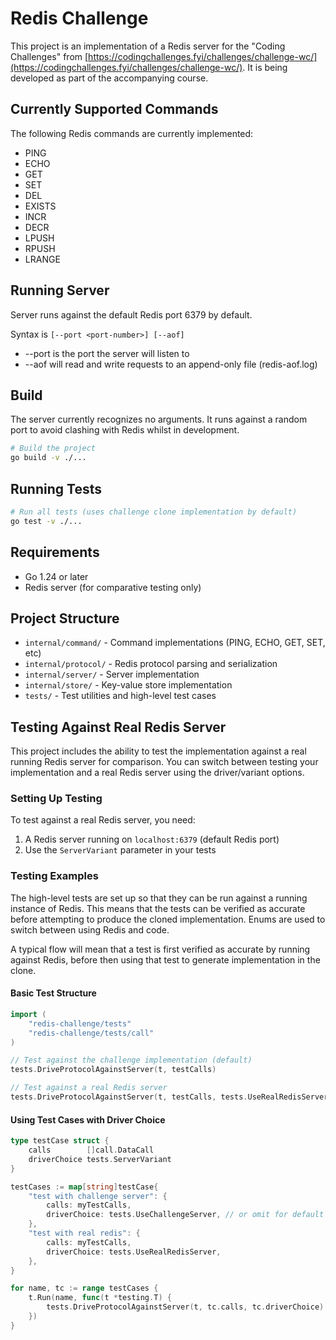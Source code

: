 # Redis Challenge

This project is an implementation of a Redis server for the "Coding Challenges"
from [https://codingchallenges.fyi/challenges/challenge-wc/](https://codingchallenges.fyi/challenges/challenge-wc/).
It is being developed as part of the accompanying course.

## Currently Supported Commands

The following Redis commands are currently implemented:

* PING
* ECHO
* GET
* SET
* DEL
* EXISTS
* INCR
* DECR
* LPUSH
* RPUSH
* LRANGE

## Running Server

Server runs against the default Redis port 6379 by default.

Syntax is `[--port <port-number>] [--aof]`

* --port <port-number> is the port the server will listen to
* --aof will read and write requests to an append-only file (redis-aof.log)

## Build

The server currently recognizes no arguments.  It runs against a random port to
avoid clashing with Redis whilst in development.

```bash
# Build the project
go build -v ./...
```

## Running Tests

```bash
# Run all tests (uses challenge clone implementation by default)
go test -v ./...
```

## Requirements

- Go 1.24 or later
- Redis server (for comparative testing only)

## Project Structure

- `internal/command/` - Command implementations (PING, ECHO, GET, SET, etc)
- `internal/protocol/` - Redis protocol parsing and serialization
- `internal/server/` - Server implementation
- `internal/store/` - Key-value store implementation
- `tests/` - Test utilities and high-level test cases

## Testing Against Real Redis Server

This project includes the ability to test the implementation against a real running Redis server for comparison.
You can switch between testing your implementation and a real Redis server using the driver/variant options.

### Setting Up Testing

To test against a real Redis server, you need:

1. A Redis server running on `localhost:6379` (default Redis port)
2. Use the `ServerVariant` parameter in your tests

### Testing Examples

The high-level tests are set up so that they can be run against a running instance of Redis.
This means that the tests can be verified as accurate before attempting to produce the
cloned implementation.  Enums are used to switch between using Redis and code.

A typical flow will mean that a test is first verified as accurate by running against Redis, before
then using that test to generate implementation in the clone.

#### Basic Test Structure

```go
import (
    "redis-challenge/tests"
    "redis-challenge/tests/call"
)

// Test against the challenge implementation (default)
tests.DriveProtocolAgainstServer(t, testCalls)

// Test against a real Redis server
tests.DriveProtocolAgainstServer(t, testCalls, tests.UseRealRedisServer)
```

#### Using Test Cases with Driver Choice

```go
type testCase struct {
    calls        []call.DataCall
    driverChoice tests.ServerVariant
}

testCases := map[string]testCase{
    "test with challenge server": {
        calls: myTestCalls,
        driverChoice: tests.UseChallengeServer, // or omit for default
    },
    "test with real redis": {
        calls: myTestCalls,
        driverChoice: tests.UseRealRedisServer,
    },
}

for name, tc := range testCases {
    t.Run(name, func(t *testing.T) {
        tests.DriveProtocolAgainstServer(t, tc.calls, tc.driverChoice)
    })
}
```
